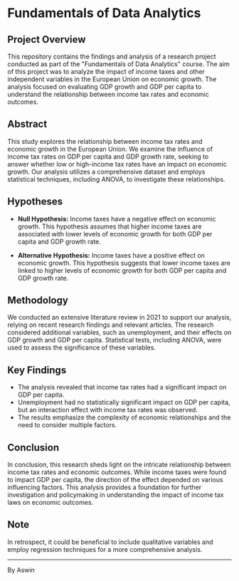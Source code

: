 # Fundamentals of Data Analytics

## Project Overview

This repository contains the findings and analysis of a research project conducted as part of the "Fundamentals of Data Analytics" course. The aim of this project was to analyze the impact of income taxes and other independent variables in the European Union on economic growth. The analysis focused on evaluating GDP growth and GDP per capita to understand the relationship between income tax rates and economic outcomes.

## Abstract

This study explores the relationship between income tax rates and economic growth in the European Union. We examine the influence of income tax rates on GDP per capita and GDP growth rate, seeking to answer whether low or high-income tax rates have an impact on economic growth. Our analysis utilizes a comprehensive dataset and employs statistical techniques, including ANOVA, to investigate these relationships.

## Hypotheses

- **Null Hypothesis:** Income taxes have a negative effect on economic growth.
  This hypothesis assumes that higher income taxes are associated with lower levels of economic growth for both GDP per capita and GDP growth rate.

- **Alternative Hypothesis:** Income taxes have a positive effect on economic growth.
  This hypothesis suggests that lower income taxes are linked to higher levels of economic growth for both GDP per capita and GDP growth rate.

## Methodology

We conducted an extensive literature review in 2021 to support our analysis, relying on recent research findings and relevant articles. The research considered additional variables, such as unemployment, and their effects on GDP growth and GDP per capita. Statistical tests, including ANOVA, were used to assess the significance of these variables.

## Key Findings

- The analysis revealed that income tax rates had a significant impact on GDP per capita.
- Unemployment had no statistically significant impact on GDP per capita, but an interaction effect with income tax rates was observed.
- The results emphasize the complexity of economic relationships and the need to consider multiple factors.

## Conclusion

In conclusion, this research sheds light on the intricate relationship between income tax rates and economic outcomes. While income taxes were found to impact GDP per capita, the direction of the effect depended on various influencing factors. This analysis provides a foundation for further investigation and policymaking in understanding the impact of income tax laws on economic outcomes.

## Note

In retrospect, it could be beneficial to include qualitative variables and employ regression techniques for a more comprehensive analysis.

---

By Aswin

